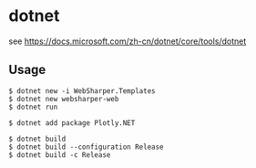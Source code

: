 # dotnet

see https://docs.microsoft.com/zh-cn/dotnet/core/tools/dotnet

## Usage

    $ dotnet new -i WebSharper.Templates
    $ dotnet new websharper-web
    $ dotnet run

    $ dotnet add package Plotly.NET

    $ dotnet build
    $ dotnet build --configuration Release
    $ dotnet build -c Release
